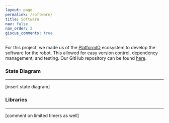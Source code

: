 ```yaml
---
layout: page
permalink: /software/
title: Software
nav: false
nav_order: 2
giscus_comments: true
---
```


For this project, we made us of the [PlatformIO](https://platformio.org/) ecosystem to develop the software for the robot.
This allowed for easy version control, dependency management, and testing.
Our GitHub repository can be found [here](https://github.com/hbuurmei/TRACBOT21-PIO).

### State Diagram
--- 

[insert state diagram]

### Libraries
---



[comment on limited timers as well]

